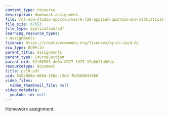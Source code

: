 ```yaml
---
content_type: resource
description: Homework assignment.
file: /ol-ocw-studio-app/courses/6-728-applied-quantum-and-statistical-physics-fall-2006/6382866ed68d158d12d97b456804fd66_ps10.pdf
file_size: 67553
file_type: application/pdf
learning_resource_types:
- Assignments
license: https://creativecommons.org/licenses/by-nc-sa/4.0/
ocw_type: OCWFile
parent_title: Assignments
parent_type: CourseSection
parent_uid: 62f66503-4d0a-8077-1375-37a6b21a98b4
resourcetype: Document
title: ps10.pdf
uid: 6382866e-d68d-158d-12d9-7b456804fd66
video_files:
  video_thumbnail_file: null
video_metadata:
  youtube_id: null
---
```

Homework assignment.